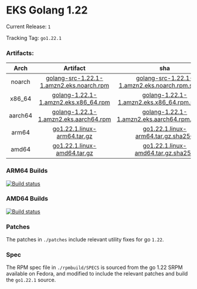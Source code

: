 # EKS Golang 1.22

Current Release: `1`

Tracking Tag: `go1.22.1`

### Artifacts:  
|Arch|Artifact|sha|
|:---:|:---:|:---:|
|noarch|[golang-src-1.22.1-1.amzn2.eks.noarch.rpm](https://distro.eks.amazonaws.com/golang-go1.22.1/releases/1/x86_64/RPMS/noarch/golang-src-1.22.1-1.amzn2.eks.noarch.rpm)|[golang-src-1.22.1-1.amzn2.eks.noarch.rpm.sha256](https://distro.eks.amazonaws.com/golang-go1.22.1/releases/1/x86_64/RPMS/noarch/golang-src-1.22.1-1.amzn2.eks.noarch.rpm.sha256)|
|x86_64|[golang-1.22.1-1.amzn2.eks.x86_64.rpm](https://distro.eks.amazonaws.com/golang-go1.22.1/releases/1/x86_64/RPMS/x86_64/golang-1.22.1-1.amzn2.eks.x86_64.rpm)|[golang-1.22.1-1.amzn2.eks.x86_64.rpm.sha256](https://distro.eks.amazonaws.com/golang-go1.22.1/releases/1/x86_64/RPMS/x86_64/golang-1.22.1-1.amzn2.eks.x86_64.rpm.sha256)|
|aarch64|[golang-1.22.1-1.amzn2.eks.aarch64.rpm](https://distro.eks.amazonaws.com/golang-go1.22.1/releases/1/aarch64/RPMS/aarch64/golang-1.22.1-1.amzn2.eks.aarch64.rpm)|[golang-1.22.1-1.amzn2.eks.aarch64.rpm.sha256](https://distro.eks.amazonaws.com/golang-go1.22.1/releases/1/aarch64/RPMS/aarch64/golang-1.22.1-1.amzn2.eks.aarch64.rpm.sha256)|
|arm64|[go1.22.1.linux-arm64.tar.gz](https://distro.eks.amazonaws.com/golang-go1.22.1/releases/1/archives/linux/arm64/go1.22.1.linux-arm64.tar.gz)|[go1.22.1.linux-arm64.tar.gz.sha256](https://distro.eks.amazonaws.com/golang-go1.22.1/releases/1/archives/linux/arm64/go1.22.1.linux-arm64.tar.gz.sha256)|
|amd64|[go1.22.1.linux-amd64.tar.gz](https://distro.eks.amazonaws.com/golang-go1.22.1/releases/1/archives/linux/amd64/go1.22.1.linux-amd64.tar.gz)|[go1.22.1.linux-amd64.tar.gz.sha256](https://distro.eks.amazonaws.com/golang-go1.22.1/releases/1/archives/linux/amd64/go1.22.1.linux-amd64.tar.gz.sha256)|


### ARM64 Builds
[![Build status](https://prow.eks.amazonaws.com/badge.svg?jobs=golang-1-22-ARM64-PROD-tooling-postsubmit)](https://prow.eks.amazonaws.com/?repo=aws%2Feks-distro-build-tooling&type=postsubmit)

### AMD64 Builds
[![Build status](https://prow.eks.amazonaws.com/badge.svg?jobs=golang-1-22-tooling-postsubmit)](https://prow.eks.amazonaws.com/?repo=aws%2Feks-distro-build-tooling&type=postsubmit)

### Patches
The patches in `./patches` include relevant utility fixes for go `1.22`.

### Spec
The RPM spec file in `./rpmbuild/SPECS` is sourced from the go 1.22 SRPM available on Fedora, and modified to include the relevant patches and build the `go1.22.1` source.
